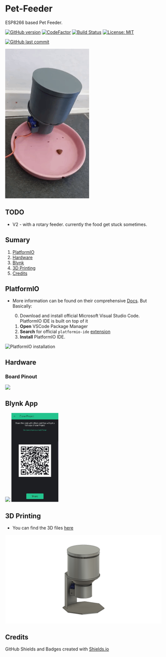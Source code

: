 # Pet-Feeder
ESP8266 based Pet Feeder.

[![GitHub version](https://img.shields.io/github/release/ldab/Pet_Feeder.svg)](https://github.com/ldab/Pet_Feeder/releases/latest)
[![CodeFactor](https://www.codefactor.io/repository/github/ldab/pet_feeder/badge/master)](https://www.codefactor.io/repository/github/ldab/pet_feeder/overview/master)
[![Build Status](https://travis-ci.org/ldab/Pet_Feeder.svg?branch=master)](https://travis-ci.org/ldab/Pet_Feeder)
[![License: MIT](https://img.shields.io/badge/License-MIT-green.svg)](https://github.com/ldab/Pet_Feeder/blob/master/LICENSE)

[![GitHub last commit](https://img.shields.io/github/last-commit/ldab/Pet_Feeder.svg?style=social)](https://github.com/ldab/Pet_Feeder)

![ESPet](./pics/espet.gif)

## TODO

* V2 - with a rotary feeder. currently the food get stuck sometimes.

## Sumary

1. [PlatformIO](/README.md#PlatformIO)
2. [Hardware](/README.md#Hardware)
3. [Blynk](/README.md#Blynk)
4. [3D Printing](/README.md#3d-printing)
5. [Credits](/README.md#Credits)

## PlatformIO

* More information can be found on their comprehensive [Docs](https://docs.platformio.org/en/latest/ide/vscode.html). But Basically:

  0. Download and install official Microsoft Visual Studio Code. PlatformIO IDE is built on top of it
  1. **Open** VSCode Package Manager
  2. **Search** for official `platformio-ide` [extension](https://marketplace.visualstudio.com/items?itemName=platformio.platformio-ide)
  3. **Install** PlatformIO IDE.

![PlatformIO installation](https://docs.platformio.org/en/latest/_images/platformio-ide-vscode-pkg-installer.png)

## Hardware

### Board Pinout

![](https://www.prometec.net/wp-content/uploads/2016/03/e90c9fb2-9114-3c70-5adf-5697ba268788.jpg)

## Blynk App

<img src="./pics/ESPet_blynk.jpg" width="30%"> <img src="./pics/QR.jpg" width="30%"> 

## 3D Printing

* You can find the 3D files [here](./3d-files)

![ESPet](./pics/servo.png)

## Credits

GitHub Shields and Badges created with [Shields.io](https://github.com/badges/shields/)
